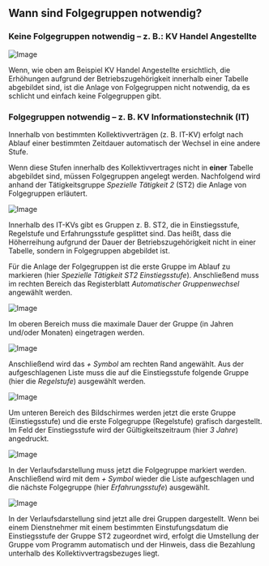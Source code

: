 ## Wann sind Folgegruppen notwendig?

### Keine Folgegruppen notwendig – z. B.: KV Handel Angestellte

![Image](<img/image441.png>)

Wenn, wie oben am Beispiel KV Handel Angestellte ersichtlich, die Erhöhungen aufgrund der Betriebszugehörigkeit innerhalb einer Tabelle abgebildet sind, ist die Anlage von Folgegruppen nicht notwendig, da es schlicht und einfach keine Folgegruppen gibt.

### Folgegruppen notwendig – z. B. KV Informationstechnik (IT)

Innerhalb von bestimmten Kollektivverträgen (z. B. IT-KV) erfolgt nach Ablauf einer bestimmten Zeitdauer automatisch der Wechsel in eine andere Stufe.

Wenn diese Stufen innerhalb des Kollektivvertrages nicht in **einer** Tabelle abgebildet sind, müssen Folgegruppen angelegt werden.
Nachfolgend wird anhand der Tätigkeitsgruppe *Spezielle Tätigkeit 2* (ST2) die Anlage von Folgegruppen erläutert.

![Image](<img/image442.png>)

Innerhalb des IT-KVs gibt es Gruppen z. B. ST2, die in Einstiegsstufe, Regelstufe und Erfahrungsstufe gesplittet sind. Das heißt, dass die Höherreihung aufgrund der Dauer der Betriebszugehörigkeit nicht in einer Tabelle, sondern in Folgegruppen abgebildet ist.

Für die Anlage der Folgegruppen ist die erste Gruppe im Ablauf zu markieren (hier *Spezielle Tätigkeit ST2 Einstiegsstufe*). Anschließend muss im rechten Bereich das Registerblatt *Automatischer Gruppenwechsel* angewählt werden.

![Image](<img/image443.png>)

Im oberen Bereich muss die maximale Dauer der Gruppe (in Jahren und/oder Monaten) eingetragen werden.

![Image](<img/image444.png>)

Anschließend wird das *+ Symbol* am rechten Rand angewählt. Aus der aufgeschlagenen Liste muss die auf die Einstiegsstufe folgende Gruppe (hier die *Regelstufe*) ausgewählt werden.

![Image](<img/image445.png>)

Um unteren Bereich des Bildschirmes werden jetzt die erste Gruppe (Einstiegsstufe) und die erste Folgegruppe (Regelstufe) grafisch dargestellt. Im Feld der Einstiegsstufe wird der Gültigkeitszeitraum (hier *3 Jahre*) angedruckt.

![Image](<img/image446.png>)

In der Verlaufsdarstellung muss jetzt die Folgegruppe markiert werden. Anschließend wird mit dem *+ Symbol* wieder die Liste aufgeschlagen und die nächste Folgegruppe (hier *Erfahrungsstufe*) ausgewählt.

![Image](<img/image447.png>)

In der Verlaufsdarstellung sind jetzt alle drei Gruppen dargestellt. Wenn bei einem Dienstnehmer mit einem bestimmten Einstufungsdatum die Einstiegsstufe der Gruppe ST2 zugeordnet wird, erfolgt die Umstellung der Gruppe vom Programm automatisch und der Hinweis, dass die Bezahlung unterhalb des Kollektivvertragsbezuges liegt.